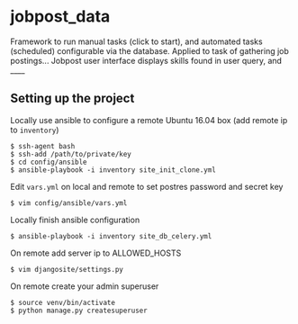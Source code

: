 # jobpost_data

Framework to run manual tasks (click to start), and automated tasks (scheduled) configurable via the database. Applied to task of gathering job postings... Jobpost user interface displays skills found in user query, and ____

## Setting up the project

Locally use ansible to configure a remote Ubuntu 16.04 box (add remote ip to `inventory`)
```
$ ssh-agent bash
$ ssh-add /path/to/private/key
$ cd config/ansible
$ ansible-playbook -i inventory site_init_clone.yml
```

Edit `vars.yml` on local and remote to set postres password and secret key
```
$ vim config/ansible/vars.yml
```

Locally finish ansible configuration
```
$ ansible-playbook -i inventory site_db_celery.yml
```

On remote add server ip to ALLOWED_HOSTS
```
$ vim djangosite/settings.py
```

On remote create your admin superuser
```
$ source venv/bin/activate
$ python manage.py createsuperuser
```

